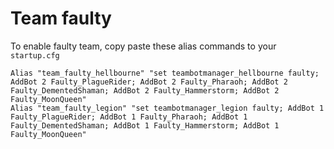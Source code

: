 # Team faulty

To enable faulty team, copy paste these alias commands to your ```startup.cfg```

    Alias "team_faulty_hellbourne" "set teambotmanager_hellbourne faulty; AddBot 2 Faulty_PlagueRider; AddBot 2 Faulty_Pharaoh; AddBot 2 Faulty_DementedShaman; AddBot 2 Faulty_Hammerstorm; AddBot 2 Faulty_MoonQueen"
    Alias "team_faulty_legion" "set teambotmanager_legion faulty; AddBot 1 Faulty_PlagueRider; AddBot 1 Faulty_Pharaoh; AddBot 1 Faulty_DementedShaman; AddBot 1 Faulty_Hammerstorm; AddBot 1 Faulty_MoonQueen"
